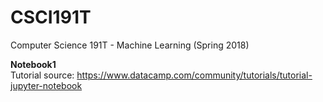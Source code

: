 # CSCI191T
Computer Science 191T - Machine Learning (Spring 2018)

**Notebook1**  
Tutorial source: https://www.datacamp.com/community/tutorials/tutorial-jupyter-notebook

